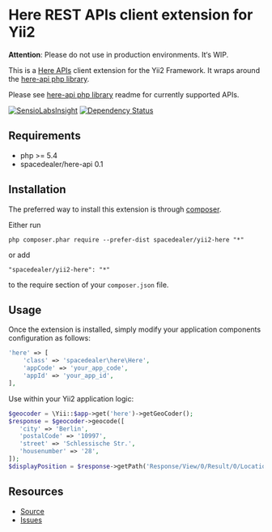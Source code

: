 # Here REST APIs client extension for Yii2

**Attention**: Please do not use in production environments. It‘s WIP.

This is a [Here APIs](https://developer.here.com/rest-apis) client extension for the Yii2 Framework.
It wraps around the [here-api php library](https://github.com/spacedealer/here-api).

Please see [here-api php library](https://github.com/spacedealer/here-api) readme for currently supported APIs.

[![SensioLabsInsight](https://insight.sensiolabs.com/projects/277b77ff-44fd-4c89-ad74-205a29e47dcd/mini.png)](https://insight.sensiolabs.com/projects/277b77ff-44fd-4c89-ad74-205a29e47dcd)
[![Dependency Status](https://www.versioneye.com/user/projects/547f125d8674a43281000116/badge.svg?style=flat)](https://www.versioneye.com/user/projects/547f125d8674a43281000116)

## Requirements

 - php >= 5.4
 - spacedealer/here-api 0.1
 
## Installation

The preferred way to install this extension is through [composer](http://getcomposer.org/download/).

Either run

```
php composer.phar require --prefer-dist spacedealer/yii2-here "*"
```

or add

```
"spacedealer/yii2-here": "*"
```

to the require section of your `composer.json` file.

## Usage

Once the extension is installed, simply modify your application components configuration as follows:

```php
'here' => [
	'class' => 'spacedealer\here\Here',
	'appCode' => 'your_app_code',
	'appId' => 'your_app_id',
],
```
Use within your Yii2 application logic:

```php
$geocoder = \Yii::$app->get('here')->getGeoCoder();
$response = $geocoder->geocode([
   'city' => 'Berlin',
   'postalCode' => '10997',
   'street' => 'Schlessische Str.',
   'housenumber' => '28',
]);
$displayPosition = $response->getPath('Response/View/0/Result/0/Location/DisplayPosition');
```

## Resources

 - [Source](https://github.com/spacedealer/yii2-here)
 - [Issues](https://github.com/spacedealer/yii2-here/issues)
